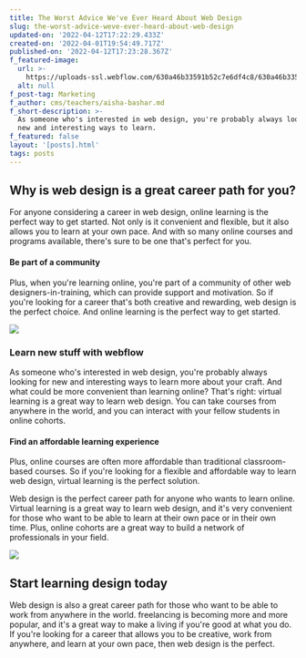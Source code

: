 ```yaml
---
title: The Worst Advice We've Ever Heard About Web Design
slug: the-worst-advice-weve-ever-heard-about-web-design
updated-on: '2022-04-12T17:22:29.433Z'
created-on: '2022-04-01T19:54:49.717Z'
published-on: '2022-04-12T17:23:28.367Z'
f_featured-image:
  url: >-
    https://uploads-ssl.webflow.com/630a46b33591b52c7e6df4c8/630a46b33591b512f16df5c1_cohort-thirtynine%201.jpg
  alt: null
f_post-tag: Marketing
f_author: cms/teachers/aisha-bashar.md
f_short-description: >-
  As someone who's interested in web design, you're probably always looking for
  new and interesting ways to learn.
f_featured: false
layout: '[posts].html'
tags: posts
---
```


Why is web design is a great career path for you?
-------------------------------------------------

For anyone considering a career in web design, online learning is the perfect way to get started. Not only is it convenient and flexible, but it also allows you to learn at your own pace. And with so many online courses and programs available, there's sure to be one that's perfect for you.

#### Be part of a community

Plus, when you're learning online, you're part of a community of other web designers-in-training, which can provide support and motivation. So if you're looking for a career that's both creative and rewarding, web design is the perfect choice. And online learning is the perfect way to get started.

![](https://uploads-ssl.webflow.com/630a46b33591b52c7e6df4c8/630a46b33591b5f8cc6df5be_cohort-fourty-four%201.jpg)

### Learn new stuff with webflow

As someone who's interested in web design, you're probably always looking for new and interesting ways to learn more about your craft. And what could be more convenient than learning online? That's right: virtual learning is a great way to learn web design. You can take courses from anywhere in the world, and you can interact with your fellow students in online cohorts.

#### Find an affordable learning experience

Plus, online courses are often more affordable than traditional classroom-based courses. So if you're looking for a flexible and affordable way to learn web design, virtual learning is the perfect solution.

Web design is the perfect career path for anyone who wants to learn online. Virtual learning is a great way to learn web design, and it's very convenient for those who want to be able to learn at their own pace or in their own time. Plus, online cohorts are a great way to build a network of professionals in your field.

![](https://uploads-ssl.webflow.com/630a46b33591b52c7e6df4c8/630a46b33591b56c3c6df5bf_cohort-twentysix%201.jpg)

Start learning design today
---------------------------

Web design is also a great career path for those who want to be able to work from anywhere in the world. freelancing is becoming more and more popular, and it's a great way to make a living if you're good at what you do. If you're looking for a career that allows you to be creative, work from anywhere, and learn at your own pace, then web design is the perfect.

‍
